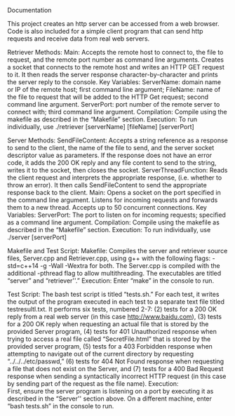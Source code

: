 Documentation

This project creates an http server can be accessed from a web browser. Code is also included for a simple client program that can send http requests and receive data from real web servers.

Retriever
Methods:
Main: Accepts the remote host to connect to, the file to request, and the remote port number as command line arguments. Creates a socket that connects to the remote host and writes an HTTP GET request to it. It then reads the server response character-by-character and prints the server reply to the console.
Key Variables:
ServerName: domain name or IP of the remote host; first command line argument;
FileName: name of the file to request that will be added to the HTTP Get  request; second command line argument.
ServerPort: port number of the remote server to connect with; third command line argument.
Compilation:
Compile using the makefile as described in the “Makefile” section.
Execution:
To run individually, use ./retriever [serverName] [fileName] [serverPort]

Server
Methods:
SendFileContent: Accepts a string reference as a response to send to the client, the name of the file to send, and the server socket descriptor value as parameters. If the response does not have an error code, it adds the 200 OK reply and any file content to send to the string, writes it to the socket, then closes the socket.
ServerThreadFunction: Reads the client request and interprets the appropriate response, (i.e. whether to throw an error). It then calls SendFileContent to send the appropriate response back to the client.
Main: Opens a socket on the port specified in the command line argument. Listens for incoming requests and forwards them to a new thread. Accepts up to 50 concurrent connections.
Key Variables:
ServerPort: The port to listen on for incoming requests; specified as a command line argument.
Compilation:
	Compile using the makefile as described in the “Makefile” section.
Execution:
	To run individually, use ./server [serverPort]

Makefile and Test Script:
Makefile:
Compiles the server and retriever source files, Server.cpp and Retriever.cpp, using g++ with the following flags: -std=c++14 -g -Wall -Wextra for both. The Server.cpp is compiled with the additional -pthread flag to allow multithreading. The executables are titled  “server” and “retriever''.” 
Execution: 
Enter “make” in the console to run.

Test Script:
The bash test script is titled “tests.sh.” For each test, it writes the output of the program executed in each test to a separate text file titled test<number>resultl.txt. It performs six tests, numbered 2-7: (2) tests for a 200 OK reply from a real web server (in this case http://www.baidu.com), (3) tests for a 200 OK reply when requesting an actual file that is stored by the provided Server program, (4) tests for 401 Unauthorized response when trying to access a real file called “SecretFile.html” that is stored by the provided server program, (5) tests for a 403 Forbidden response when attempting to navigate out of the current directory by requesting “../../../etc/passwd,” (6) tests for 404 Not Found response when requesting a file that does not exist on the Server, and (7) tests for a 400 Bad Request response when sending a syntactically incorrect HTTP request (in this case by sending part of the request as the file name).
Execution:  
First, ensure the server program is listening on a port by executing it as described in the “Server'' section above. On a different machine, enter “bash tests.sh” in the console to run.

